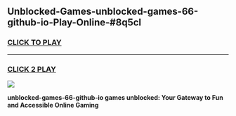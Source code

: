
## Unblocked-Games-unblocked-games-66-github-io-Play-Online-#8q5cl
<h3>
<a href="https://premium.freeplayer.one?title=unblocked-games-66-github-io&ref=24F">CLICK TO PLAY</a></h3>
<hr>

<h3>
<a href="https://premium.freeplayer.one?title=unblocked-games-66-github-io&ref=24F">CLICK 2 PLAY</a>
  
</h3>

<a href="https://premium.freeplayer.one?title=unblocked-games-66-github-io&ref=24F/"><img src="https://clearcache.store/games.png"></a>


**unblocked-games-66-github-io games unblocked: Your Gateway to Fun and Accessible Online Gaming**
